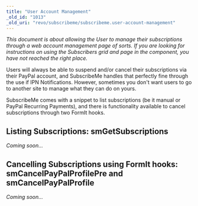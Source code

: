 ```yaml
---
title: "User Account Management"
_old_id: "1013"
_old_uri: "revo/subscribeme/subscribeme.user-account-management"
---
```


_This document is about allowing the User to manage their subscriptions through a web account management page of sorts. If you are looking for instructions on using the Subscribers grid and page in the component, you have not reached the right place._

Users will always be able to suspend and/or cancel their subscriptions via their PayPal account, and SubscribeMe handles that perfectly fine through the use if IPN Notifications. However, sometimes you don't want users to go to another site to manage what they can do on yours.

SubscribeMe comes with a snippet to list subscriptions (be it manual or PayPal Recurring Payments), and there is functionality available to cancel subscriptions through two FormIt hooks.

## Listing Subscriptions: smGetSubscriptions

_Coming soon..._

## Cancelling Subscriptions using FormIt hooks: smCancelPayPalProfilePre and smCancelPayPalProfile

_Coming soon..._